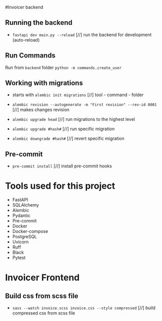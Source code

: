#Invoicer backend

## Running the backend
- `fastapi dev main.py --reload` [//] run the backend for development (auto-reload)

## Run Commands
Run from `backend` folder
``` python -m commands.create_user ```

## Working with migrations
- starts with `alembic init migrations` [//] tool - command - folder

- `alembic revision --autogenerate -m "First revision" --rev-id 0001` [//] makes changes revision
- `alembic upgrade head` [//] run migrations to the highest level
- `alembic upgrade #hash#` [//] run specific migration
- `alembic downgrade #hash#` [//] revert specific migration

## Pre-commit
- `pre-commit install` [//] install pre-commit hooks

# Tools used for this project
- FastAPI
- SQLAlchemy
- Alembic
- Pydantic
- Pre-commit
- Docker
- Docker-compose
- PostgreSQL
- Uvicorn
- Ruff
- Black
- Pytest

# Invoicer Frontend

## Build css from scss file
- `sass --watch invoice.scss invoice.css --style compressed` [//] build compressed css from scss file
